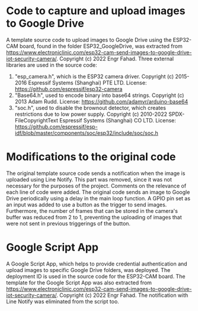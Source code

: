 # Code to capture and upload images to Google Drive
A template source code to upload images to Google Drive using the ESP32-CAM board, found in the folder ESP32_GoogleDrive, was extracted from https://www.electroniclinic.com/esp32-cam-send-images-to-google-drive-iot-security-camera/. Copyright (c) 2022 Engr Fahad.
Three external libraries are used in the source code:
1. "esp_camera.h", which is the ESP32 camera driver. Copyright (c) 2015-2016 Espressif Systems (Shanghai) PTE LTD. License: https://github.com/espressif/esp32-camera
2. "Base64.h", used to encode binary into base64 strings. Copyright (c) 2013 Adam Rudd. License: https://github.com/adamvr/arduino-base64 
3. "soc.h", used to disable the brownout detector, which creates restrictions due to low power supply. Copyright (c) 2010-2022 SPDX-FileCopyrightText Espressif Systems (Shanghai) CO LTD. License: https://github.com/espressif/esp-idf/blob/master/components/soc/esp32/include/soc/soc.h 

# Modifications to the original code
The original template source code sends a notification when the image is uploaded using Line Notify. This part was removed, since it was not necessary for the purposes of the project. Comments on the relevance of each line of code were added. The original code sends an image to Google Drive periodically using a delay in the main loop function. A GPIO pin set as an input was added to use a button as the trigger to send images. Furthermore, the number of frames that can be stored in the camera's buffer was reduced from 2 to 1, preventing the uploading of images that were not sent in previous triggerings of the button.

# Google Script App
A Google Script App, which helps to provide credential authentication and upload images to specific Google Drive folders, was deployed. The deployment ID is used in the source code for the ESP32-CAM board. The template for the Google Script App was also extracted from https://www.electroniclinic.com/esp32-cam-send-images-to-google-drive-iot-security-camera/. Copyright (c) 2022 Engr Fahad. The notification with Line Notify was eliminated from the script too.
